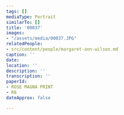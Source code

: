 ```yaml
---
tags: []
mediaType: Portrait
similarTo: []
title: '00037'
images:
- "/assets/media/00037.JPG"
relatedPeople:
- src/content/people/margaret-ann-wilson.md
caption: ''
date: 
location: ''
description: ''
transcription: ''
paperId:
- ROSE MAGNA PRINT
- R8
dateApprox: false

---
```

